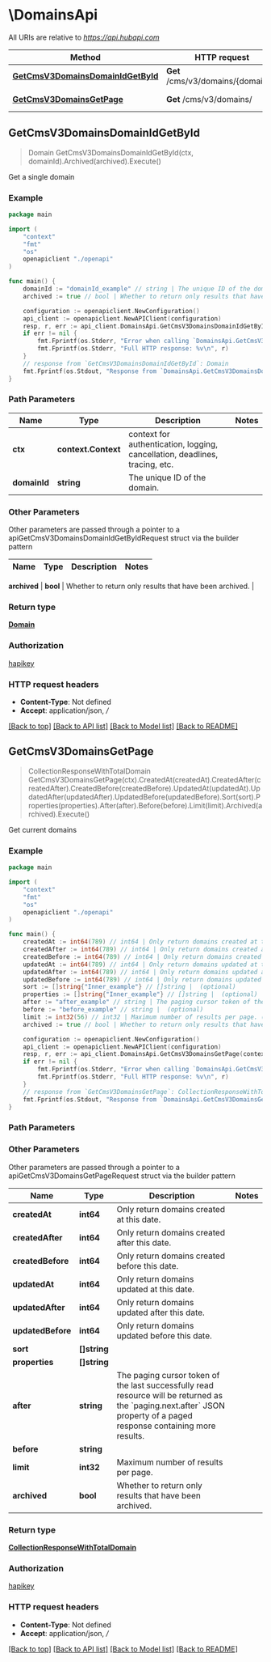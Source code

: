 # \DomainsApi

All URIs are relative to *https://api.hubapi.com*

Method | HTTP request | Description
------------- | ------------- | -------------
[**GetCmsV3DomainsDomainIdGetById**](DomainsApi.md#GetCmsV3DomainsDomainIdGetById) | **Get** /cms/v3/domains/{domainId} | Get a single domain
[**GetCmsV3DomainsGetPage**](DomainsApi.md#GetCmsV3DomainsGetPage) | **Get** /cms/v3/domains/ | Get current domains



## GetCmsV3DomainsDomainIdGetById

> Domain GetCmsV3DomainsDomainIdGetById(ctx, domainId).Archived(archived).Execute()

Get a single domain



### Example

```go
package main

import (
    "context"
    "fmt"
    "os"
    openapiclient "./openapi"
)

func main() {
    domainId := "domainId_example" // string | The unique ID of the domain.
    archived := true // bool | Whether to return only results that have been archived. (optional)

    configuration := openapiclient.NewConfiguration()
    api_client := openapiclient.NewAPIClient(configuration)
    resp, r, err := api_client.DomainsApi.GetCmsV3DomainsDomainIdGetById(context.Background(), domainId).Archived(archived).Execute()
    if err != nil {
        fmt.Fprintf(os.Stderr, "Error when calling `DomainsApi.GetCmsV3DomainsDomainIdGetById``: %v\n", err)
        fmt.Fprintf(os.Stderr, "Full HTTP response: %v\n", r)
    }
    // response from `GetCmsV3DomainsDomainIdGetById`: Domain
    fmt.Fprintf(os.Stdout, "Response from `DomainsApi.GetCmsV3DomainsDomainIdGetById`: %v\n", resp)
}
```

### Path Parameters


Name | Type | Description  | Notes
------------- | ------------- | ------------- | -------------
**ctx** | **context.Context** | context for authentication, logging, cancellation, deadlines, tracing, etc.
**domainId** | **string** | The unique ID of the domain. | 

### Other Parameters

Other parameters are passed through a pointer to a apiGetCmsV3DomainsDomainIdGetByIdRequest struct via the builder pattern


Name | Type | Description  | Notes
------------- | ------------- | ------------- | -------------

 **archived** | **bool** | Whether to return only results that have been archived. | 

### Return type

[**Domain**](Domain.md)

### Authorization

[hapikey](../README.md#hapikey)

### HTTP request headers

- **Content-Type**: Not defined
- **Accept**: application/json, */*

[[Back to top]](#) [[Back to API list]](../README.md#documentation-for-api-endpoints)
[[Back to Model list]](../README.md#documentation-for-models)
[[Back to README]](../README.md)


## GetCmsV3DomainsGetPage

> CollectionResponseWithTotalDomain GetCmsV3DomainsGetPage(ctx).CreatedAt(createdAt).CreatedAfter(createdAfter).CreatedBefore(createdBefore).UpdatedAt(updatedAt).UpdatedAfter(updatedAfter).UpdatedBefore(updatedBefore).Sort(sort).Properties(properties).After(after).Before(before).Limit(limit).Archived(archived).Execute()

Get current domains



### Example

```go
package main

import (
    "context"
    "fmt"
    "os"
    openapiclient "./openapi"
)

func main() {
    createdAt := int64(789) // int64 | Only return domains created at this date. (optional)
    createdAfter := int64(789) // int64 | Only return domains created after this date. (optional)
    createdBefore := int64(789) // int64 | Only return domains created before this date. (optional)
    updatedAt := int64(789) // int64 | Only return domains updated at this date. (optional)
    updatedAfter := int64(789) // int64 | Only return domains updated after this date. (optional)
    updatedBefore := int64(789) // int64 | Only return domains updated before this date. (optional)
    sort := []string{"Inner_example"} // []string |  (optional)
    properties := []string{"Inner_example"} // []string |  (optional)
    after := "after_example" // string | The paging cursor token of the last successfully read resource will be returned as the `paging.next.after` JSON property of a paged response containing more results. (optional)
    before := "before_example" // string |  (optional)
    limit := int32(56) // int32 | Maximum number of results per page. (optional)
    archived := true // bool | Whether to return only results that have been archived. (optional)

    configuration := openapiclient.NewConfiguration()
    api_client := openapiclient.NewAPIClient(configuration)
    resp, r, err := api_client.DomainsApi.GetCmsV3DomainsGetPage(context.Background()).CreatedAt(createdAt).CreatedAfter(createdAfter).CreatedBefore(createdBefore).UpdatedAt(updatedAt).UpdatedAfter(updatedAfter).UpdatedBefore(updatedBefore).Sort(sort).Properties(properties).After(after).Before(before).Limit(limit).Archived(archived).Execute()
    if err != nil {
        fmt.Fprintf(os.Stderr, "Error when calling `DomainsApi.GetCmsV3DomainsGetPage``: %v\n", err)
        fmt.Fprintf(os.Stderr, "Full HTTP response: %v\n", r)
    }
    // response from `GetCmsV3DomainsGetPage`: CollectionResponseWithTotalDomain
    fmt.Fprintf(os.Stdout, "Response from `DomainsApi.GetCmsV3DomainsGetPage`: %v\n", resp)
}
```

### Path Parameters



### Other Parameters

Other parameters are passed through a pointer to a apiGetCmsV3DomainsGetPageRequest struct via the builder pattern


Name | Type | Description  | Notes
------------- | ------------- | ------------- | -------------
 **createdAt** | **int64** | Only return domains created at this date. | 
 **createdAfter** | **int64** | Only return domains created after this date. | 
 **createdBefore** | **int64** | Only return domains created before this date. | 
 **updatedAt** | **int64** | Only return domains updated at this date. | 
 **updatedAfter** | **int64** | Only return domains updated after this date. | 
 **updatedBefore** | **int64** | Only return domains updated before this date. | 
 **sort** | **[]string** |  | 
 **properties** | **[]string** |  | 
 **after** | **string** | The paging cursor token of the last successfully read resource will be returned as the &#x60;paging.next.after&#x60; JSON property of a paged response containing more results. | 
 **before** | **string** |  | 
 **limit** | **int32** | Maximum number of results per page. | 
 **archived** | **bool** | Whether to return only results that have been archived. | 

### Return type

[**CollectionResponseWithTotalDomain**](CollectionResponseWithTotalDomain.md)

### Authorization

[hapikey](../README.md#hapikey)

### HTTP request headers

- **Content-Type**: Not defined
- **Accept**: application/json, */*

[[Back to top]](#) [[Back to API list]](../README.md#documentation-for-api-endpoints)
[[Back to Model list]](../README.md#documentation-for-models)
[[Back to README]](../README.md)

